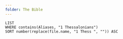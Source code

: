 ```yaml
---
folder: The Bible
---
```


```dataview
LIST 
WHERE contains(Aliases, "1 Thessalonians")
SORT number(replace(file.name, "1 Thess ", "")) ASC
```
 
